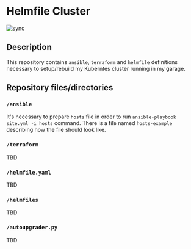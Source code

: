 # Helmfile Cluster

[![sync](https://github.com/szymonrychu/helmfile-cluster/actions/workflows/main.yaml/badge.svg?branch=main)](https://github.com/szymonrychu/helmfile-cluster/actions/workflows/main.yaml)

## Description

This repository contains `ansible`, `terraform` and `helmfile` definitions necessary to setup/rebuild my Kuberntes cluster running in my garage.

## Repository files/directories

### `/ansible`

It's necessary to prepare `hosts` file in order to run  `ansible-playbook site.yml -i hosts` command. There is a file named `hosts-example` describing how the file should look like.

### `/terraform`

TBD

### `/helmfile.yaml`

TBD

### `/helmfiles`

TBD

### `/autoupgrader.py`

TBD
